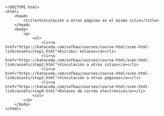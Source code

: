 <code>
&lt;!DOCTYPE html&gt;
&lt;html&gt;
    &lt;head&gt;
        &lt;title&gt;Vinculación a otras páginas en el mismo sitio&lt;/title&gt;
    &lt;/head&gt;
    &lt;body&gt;
        &lt;p&gt;
            &lt;ul&gt;
                &lt;li&gt;&lt;a href="https://katacoda.com/sofkau/courses/course-html/scen-html-link/assets/step1.html"&gt;Escribir enlaces&lt;/a&gt;&lt;/li&gt;
                &lt;li&gt;&lt;a href="https://katacoda.com/sofkau/courses/course-html/scen-html-link/assets/step2.html"&gt;Vinculación a otros sitios&lt;/a&gt;&lt;/li&gt;
                &lt;li&gt;&lt;a href="https://katacoda.com/sofkau/courses/course-html/scen-html-link/assets/step3.html"&gt;Vinculación a otras páginas&lt;/a&gt;&lt;/li&gt;
                &lt;li&gt;&lt;a href="https://katacoda.com/sofkau/courses/course-html/scen-html-link/assets/step4.html"&gt;Enlaces de correo electrónico&lt;/a&gt;&lt;/li&gt;
            &lt;/ul&gt;
        &lt;/p&gt;
    &lt;/body&gt;
&lt;/html&gt;
</code>